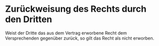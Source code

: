 # Zurückweisung des Rechts durch den Dritten

Weist der Dritte das aus dem Vertrag erworbene Recht dem Versprechenden gegenüber zurück, so gilt das Recht als nicht erworben. 

